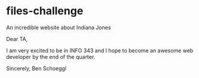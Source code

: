 files-challenge
===============
An incredible website about Indiana Jones

Dear TA,

I am very excited to be in INFO 343 and I hope to become an awesome web developer by the end of the quarter.

Sincerely,
Ben Schoeggl